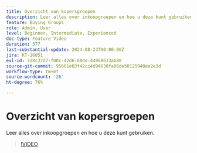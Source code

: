 ```yaml
---
title: Overzicht van kopersgroepen
description: Leer alles over inkoopgroepen en hoe u deze kunt gebruiken.
feature: Buying Groups
role: Admin, User
level: Beginner, Intermediate, Experienced
doc-type: Feature Video
duration: 577
last-substantial-update: 2024-08-23T00:00:00Z
jira: KT-16051
exl-id: 2d8c37d7-f00c-42d6-b8de-44968633ab88
source-git-commit: 95661e83f42cc4d94630fa86de50125940ea2e3d
workflow-type: tm+mt
source-wordcount: '26'
ht-degree: 76%

---
```


# Overzicht van kopersgroepen

Leer alles over inkoopgroepen en hoe u deze kunt gebruiken.

>[!VIDEO](https://video.tv.adobe.com/v/3433078/?learn=on)
